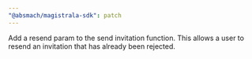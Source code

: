 ```yaml
---
"@absmach/magistrala-sdk": patch
---
```


Add a resend param to the send invitation function. This allows a user to resend an invitation that has already been rejected.
